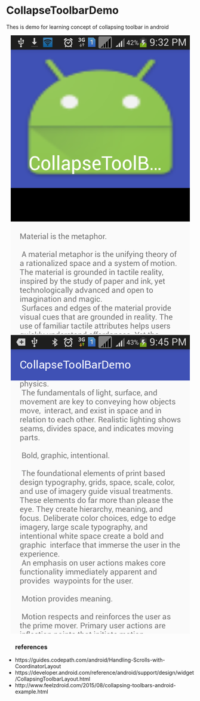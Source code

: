 # CollapseToolbarDemo
Thes is demo for learning concept of collapsing toolbar in android
<p align="center">

<img  src="https://github.com/elsamet/CollapseToolbarDemo/blob/master/screenshots/Screenshot_2016-12-20-21-33-11.png" />

<img  src="https://github.com/elsamet/CollapseToolbarDemo/blob/master/screenshots/Screenshot_2016-12-20-21-46-00.png" />

</p>


<p>
 <ul>
 <h3>references</h3>
 <li>https://guides.codepath.com/android/Handling-Scrolls-with-CoordinatorLayout</li>
 <li>https://developer.android.com/reference/android/support/design/widget/CollapsingToolbarLayout.html</li>
 <li>http://www.feelzdroid.com/2015/08/collapsing-toolbars-android-example.html</li>
 </ul>
</p>
